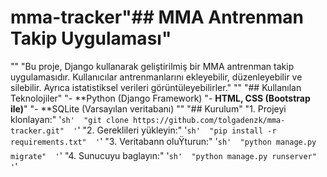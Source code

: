 # mma-tracker"## MMA Antrenman Takip Uygulaması" 
"" 
"Bu proje, Django kullanarak geliştirilmiş bir MMA antrenman takip uygulamasıdır. Kullanıcılar antrenmanlarını ekleyebilir, düzenleyebilir ve silebilir. Ayrıca istatistiksel verileri görüntüleyebilirler." 
"" 
"## Kullanılan Teknolojiler" 
"- **Python (Django Framework)
"- **HTML, CSS (Bootstrap ile)**" 
"- **SQLite (Varsayılan veritabanı)
"" 
"## Kurulum" 
"1. Projeyi klonlayan:" 
'```sh' 
"git clone https://github.com/tolgadenzk/mma-tracker.git" 
'```' 
"2. Gereklileri yükleyin:" 
'```sh' 
"pip install -r requirements.txt" 
'```' 
"3. Veritabann oluŸturun:" 
'```sh' 
"python manage.py migrate" 
'```' 
"4. Sunucuyu baglayın:" 
'```sh' 
"python manage.py runserver" 
'```' 
